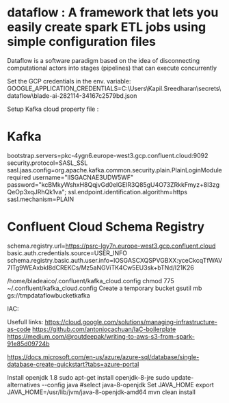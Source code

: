 # dataflow : A  framework that lets you easily create spark ETL jobs  using simple configuration files

Dataflow is a software paradigm based on the idea of disconnecting computational actors into stages (pipelines) that can execute concurrently

Set the GCP credentials in the env. variable:
GOOGLE_APPLICATION_CREDENTIALS=C:\Users\Kapil.Sreedharan\secrets\dataflow\blade-ai-282114-34167c2579bd.json
 
Setup Kafka cloud property file :
# Kafka
bootstrap.servers=pkc-4ygn6.europe-west3.gcp.confluent.cloud:9092
security.protocol=SASL_SSL
sasl.jaas.config=org.apache.kafka.common.security.plain.PlainLoginModule required username="IISGACNAE3UDW5WF" password="kcBMkyWshxH8QqjvGd0elGEIR3Q85gU4O73ZRkkFmyz+8I3zgQeOp3xqJRhQk1va";
ssl.endpoint.identification.algorithm=https
sasl.mechanism=PLAIN

# Confluent Cloud Schema Registry
schema.registry.url=https://psrc-lgy7n.europe-west3.gcp.confluent.cloud
basic.auth.credentials.source=USER_INFO
schema.registry.basic.auth.user.info=IOSGASCXQSPVGBXX:yceCkcqTfWAV7ITg9WEAxbkI8dCREKCs/Mz5aNGViTK4Cw5EU3sk+bTNd/I21K26

/home/bladeaico/.confluent/kafka_cloud.config
chmod 775 ~/.confluent/kafka_cloud.config
Create a temporary bucket 
gsutil mb gs://tmpdataflowbucketkafka

IAC: 

Usefull links:
 https://cloud.google.com/solutions/managing-infrastructure-as-code
https://github.com/antoniocachuan/IaC-boilerplate
https://medium.com/@routdeepak/writing-to-aws-s3-from-spark-91e85d09724b

https://docs.microsoft.com/en-us/azure/azure-sql/database/single-database-create-quickstart?tabs=azure-portal

Install openjdk 1.8
sudo apt-get install openjdk-8-jre
sudo update-alternatives --config java
#select java-8-openjdk
Set JAVA_HOME
export JAVA_HOME=/usr/lib/jvm/java-8-openjdk-amd64
mvn clean install